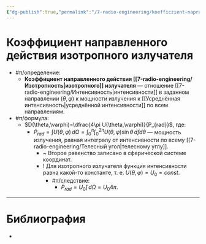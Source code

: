 ```yaml
---
{"dg-publish":true,"permalink":"/7-radio-engineering/koefficzient-napravlennogo-dejstviya-izotropnogo-izluchatelya/","title":"Коэффициент направленного действия изотропного излучателя"}
---
```



# Коэффициент направленного действия изотропного излучателя

- #π/определение:
	- **Коэффициент направленного действия [[7-radio-engineering/Изотропность\|изотропного]] излучателя** — отношение [[7-radio-engineering/Интенсивность\|интенсивности]] в заданном направлении ($\theta,\varphi$) к мощности излучения к [[Усреднённая интенсивность\|усреднённой интенсивности]] по всем направлениям.
- #π/формула:
	- $D(\theta,\varphi)=\dfrac{4\pi U(\theta,\varphi)}{P_{rad}}$, где:
		- $\displaystyle P_{rad}=\int U(\theta,\varphi) \, d\Omega = \int_{0}^{\pi}\int_{0}^{2\pi}U(\theta,\varphi) \sin\theta \, dfd\theta$ — мощность излучения, равная интегралу от интенсивности по всему [[7-radio-engineering/Телесный угол\|телесному углу]].
			- ~ Второе равенство записано в сферической системе координат.
			- ! Для изотропного излучателя функция интенсивности равна какой-то константе, т. е. $U(\theta, \varphi)=U_{0}=const$.
				- #π/следствие:
					- $\displaystyle P_{rad}=U_{0}\int  \, d\Omega=U_{0}4\pi$.

---

# Библиография

-
